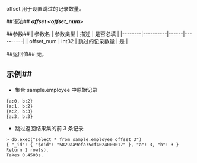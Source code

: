 
offset 用于设置跳过的记录数量。

##语法##
***offset \<offset_num\>***

##参数##
| 参数名 | 参数类型 | 描述 | 是否必填 |
|--------|----------|------|----------|
| offset_num | int32 | 跳过的记录数量  | 是 |

##返回值##
无。

## 示例##

   * 集合 sample.employee 中原始记录 

   ```lang-json
   {a:0, b:2}
   {a:1, b:2}
   {a:2, b:3}
   {a:3, b:3}
   ```

   * 跳过返回结果集的前 3 条记录 

   ```lang-javascript
   > db.exec("select * from sample.employee offset 3")
   { "_id": { "$oid": "5829aa9efa75cf4024000017" }, "a": 3, "b": 3 }
   Return 1 row(s).
   Takes 0.4503s.
   ```
